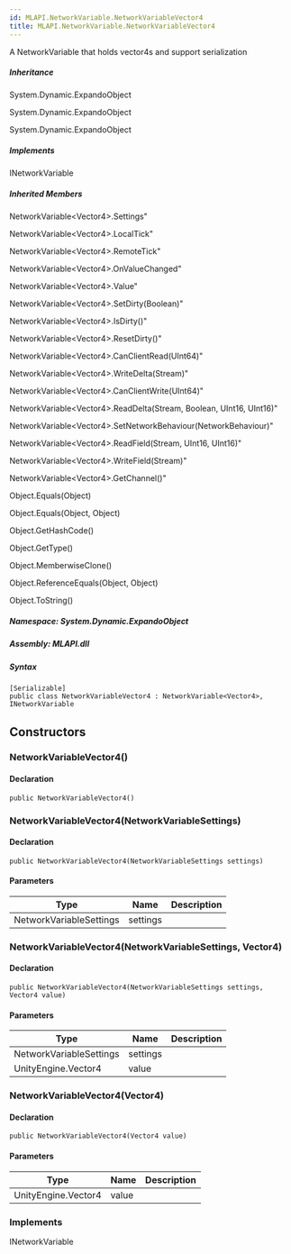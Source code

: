 ```yaml
---  
id: MLAPI.NetworkVariable.NetworkVariableVector4  
title: MLAPI.NetworkVariable.NetworkVariableVector4
---
```


<div class="markdown level0 summary">

A NetworkVariable that holds vector4s and support serialization

</div>

<div class="markdown level0 conceptual">

</div>

<div class="inheritance">

##### Inheritance

<div class="level0">

System.Dynamic.ExpandoObject

</div>

<div class="level1">

System.Dynamic.ExpandoObject

</div>

<div class="level2">

System.Dynamic.ExpandoObject

</div>

</div>

<div classs="implements">

##### Implements

<div>

INetworkVariable

</div>

</div>

<div class="inheritedMembers">

##### Inherited Members

<div>

NetworkVariable&lt;Vector4&gt;.Settings"

</div>

<div>

NetworkVariable&lt;Vector4&gt;.LocalTick"

</div>

<div>

NetworkVariable&lt;Vector4&gt;.RemoteTick"

</div>

<div>

NetworkVariable&lt;Vector4&gt;.OnValueChanged"

</div>

<div>

NetworkVariable&lt;Vector4&gt;.Value"

</div>

<div>

NetworkVariable&lt;Vector4&gt;.SetDirty(Boolean)"

</div>

<div>

NetworkVariable&lt;Vector4&gt;.IsDirty()"

</div>

<div>

NetworkVariable&lt;Vector4&gt;.ResetDirty()"

</div>

<div>

NetworkVariable&lt;Vector4&gt;.CanClientRead(UInt64)"

</div>

<div>

NetworkVariable&lt;Vector4&gt;.WriteDelta(Stream)"

</div>

<div>

NetworkVariable&lt;Vector4&gt;.CanClientWrite(UInt64)"

</div>

<div>

NetworkVariable&lt;Vector4&gt;.ReadDelta(Stream, Boolean, UInt16,
UInt16)"

</div>

<div>

NetworkVariable&lt;Vector4&gt;.SetNetworkBehaviour(NetworkBehaviour)"

</div>

<div>

NetworkVariable&lt;Vector4&gt;.ReadField(Stream, UInt16, UInt16)"

</div>

<div>

NetworkVariable&lt;Vector4&gt;.WriteField(Stream)"

</div>

<div>

NetworkVariable&lt;Vector4&gt;.GetChannel()"

</div>

<div>

Object.Equals(Object)

</div>

<div>

Object.Equals(Object, Object)

</div>

<div>

Object.GetHashCode()

</div>

<div>

Object.GetType()

</div>

<div>

Object.MemberwiseClone()

</div>

<div>

Object.ReferenceEquals(Object, Object)

</div>

<div>

Object.ToString()

</div>

</div>

##### **Namespace**: System.Dynamic.ExpandoObject

##### **Assembly**: MLAPI.dll

##### Syntax

    [Serializable]
    public class NetworkVariableVector4 : NetworkVariable<Vector4>, INetworkVariable

## Constructors 

### NetworkVariableVector4()

<div class="markdown level1 summary">

</div>

<div class="markdown level1 conceptual">

</div>

#### Declaration

    public NetworkVariableVector4()

### NetworkVariableVector4(NetworkVariableSettings)

<div class="markdown level1 summary">

</div>

<div class="markdown level1 conceptual">

</div>

#### Declaration

    public NetworkVariableVector4(NetworkVariableSettings settings)

#### Parameters

| Type                    | Name     | Description |
|-------------------------|----------|-------------|
| NetworkVariableSettings | settings |             |

### NetworkVariableVector4(NetworkVariableSettings, Vector4)

<div class="markdown level1 summary">

</div>

<div class="markdown level1 conceptual">

</div>

#### Declaration

    public NetworkVariableVector4(NetworkVariableSettings settings, Vector4 value)

#### Parameters

| Type                    | Name     | Description |
|-------------------------|----------|-------------|
| NetworkVariableSettings | settings |             |
| UnityEngine.Vector4     | value    |             |

### NetworkVariableVector4(Vector4)

<div class="markdown level1 summary">

</div>

<div class="markdown level1 conceptual">

</div>

#### Declaration

    public NetworkVariableVector4(Vector4 value)

#### Parameters

| Type                | Name  | Description |
|---------------------|-------|-------------|
| UnityEngine.Vector4 | value |             |

### Implements

<div>

INetworkVariable

</div>

